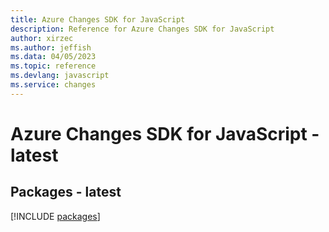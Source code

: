 ```yaml
---
title: Azure Changes SDK for JavaScript
description: Reference for Azure Changes SDK for JavaScript
author: xirzec
ms.author: jeffish
ms.data: 04/05/2023
ms.topic: reference
ms.devlang: javascript
ms.service: changes
---
```

# Azure Changes SDK for JavaScript - latest
## Packages - latest
[!INCLUDE [packages](changes-index.md)]